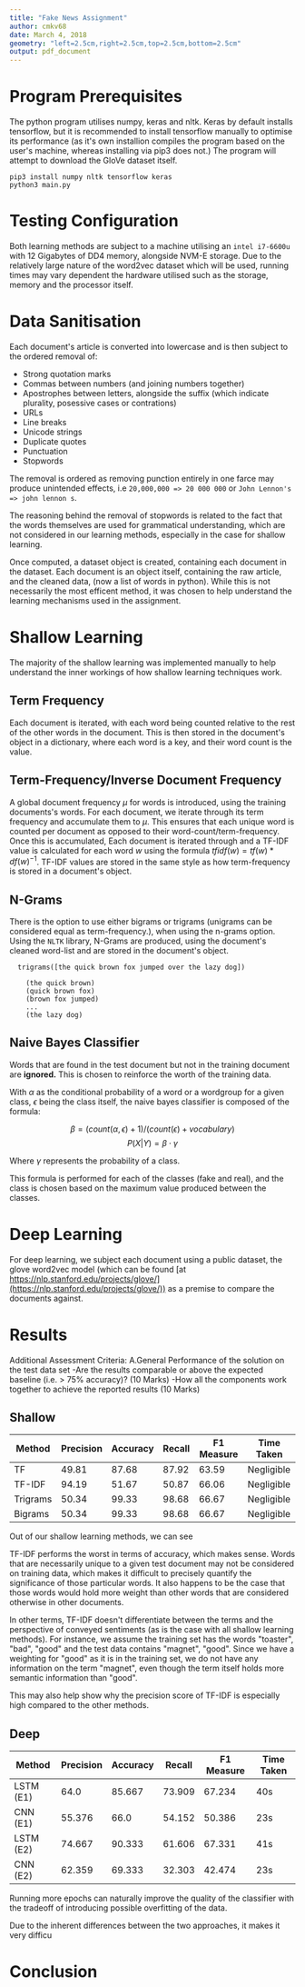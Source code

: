 ```yaml
---
title: "Fake News Assignment"
author: cmkv68
date: March 4, 2018
geometry: "left=2.5cm,right=2.5cm,top=2.5cm,bottom=2.5cm"
output: pdf_document
---
```

<!-- 
Report:
Write a report to describe and justify your solutions and the design choices you have made at every step.

In particular:
1. justify the features used in A2.
2. What is your conclusion of the comparison among the models in B2.
3. Provide rationale for the architecture of your deep learning models and the choice of activation functions

Describe your conclusion of the use of the two approaches and discuss which approach you think is fit for purpose. Be creative in presenting the results in a clear and understandable format. Write a maximum of 2000 words. Figures and tables are excluded from the word count.(20 Marks)

Additional Assessment Criteria:
A.General Performance of the solution on the test data set
-Are the results comparable or above the expected baseline (i.e. > 75% accuracy)? (10 Marks)
-How all the components work together to achieve the reported results (10 Marks)

Submission: 
1. Sourcecode for both your shallow and deep solutions
2. Report,maximum of 2000 words
3. Clarify what libraries you have used and any specific installation instructions if applicable. 4. CODE THAT DOES NOT RUN WILL LOSE ITS FULL ALLOCATED MARK.
''' -->

# Program Prerequisites
The python program utilises numpy, keras and nltk. Keras by default installs tensorflow, but it is recommended to install tensorflow manually to optimise its performance (as it's own installion compiles the program based on the user's machine, whereas installing via pip3 does not.) The program will attempt to download the GloVe dataset itself.

    pip3 install numpy nltk tensorflow keras
    python3 main.py

# Testing Configuration

Both learning methods are subject to a machine utilising an `intel i7-6600u` with 12 Gigabytes of DD4 memory, alongside NVM-E storage. Due to the relatively large nature of the word2vec dataset which will be used, running times may vary dependent the hardware utilised such as the storage, memory and the processor itself. 

# Data Sanitisation

Each document's article is converted into lowercase and is then subject to the ordered removal of:

- Strong quotation marks
- Commas between numbers (and joining numbers together)
- Apostrophes between letters, alongside the suffix (which indicate plurality, posessive cases or contrations)
- URLs
- Line breaks
- Unicode strings
- Duplicate quotes
- Punctuation
- Stopwords

The removal is ordered as removing punction entirely in one farce may produce unintended effects, i.e `20,000,000 => 20 000 000` or `John Lennon's => john lennon s`.

The reasoning behind the removal of stopwords is related to the fact that the words themselves are used for grammatical understanding, which are not considered in our learning methods, especially in the case for shallow learning. 

Once computed, a dataset object is created, containing each document in the dataset. Each document is an object itself, containing the raw article, and the cleaned data, (now a list of words in python). While this is not necessarily the most efficent method, it was chosen to help understand the learning mechanisms used in the assignment.

# Shallow Learning

The majority of the shallow learning was implemented manually to help understand the inner workings of how shallow learning techniques work.

## Term Frequency

Each document is iterated, with each word being counted relative to the rest of the other words in the document. This is then stored in the document's object in a dictionary, where each word is a key, and their word count is the value.

## Term-Frequency/Inverse Document Frequency

A global document frequency $\mu$ for words is introduced, using the training documents's words. For each document, we iterate through its term frequency and accumulate them to $\mu$. This ensures that each unique word is counted per document as opposed to their word-count/term-frequency. Once this is accumulated, Each document is iterated through and a TF-IDF value is calculated for each word $w$ using the formula $tfidf(w) = tf(w) * df(w)^{-1}$. TF-IDF values are stored in the same style as how term-frequency is stored in a document's object.

## N-Grams

There is the option to use either bigrams or trigrams (unigrams can be considered equal as term-frequency.), when using the n-grams option. Using the `NLTK` library,
N-Grams are produced, using the document's cleaned word-list and are stored in the document's object.

      trigrams([the quick brown fox jumped over the lazy dog])

        (the quick brown)
        (quick brown fox)
        (brown fox jumped)
        ...
        (the lazy dog)

## Naive Bayes Classifier

Words that are found in the test document but not in the training document are **ignored.** This is chosen to reinforce the worth of the training data.

With $\alpha$ as the conditional probability of a word or a wordgroup for a given class, $\epsilon$ being the class itself, the naive bayes classifier is composed of the formula:

$$\beta = (count(\alpha,\epsilon) + 1) / (count(\epsilon) + vocabulary)$$
$$ P(X|Y) =  \beta \cdot \gamma $$

Where $\gamma$ represents the probability of a class.

This formula is performed for each of the classes (fake and real), and the class is chosen based on the maximum value produced between the classes.

# Deep Learning

For deep learning, we subject each document using a public dataset, the glove word2vec model (which can be found [at https://nlp.stanford.edu/projects/glove/](https://nlp.stanford.edu/projects/glove/)) as a premise to compare the documents against. 




# Results

<!-- 
tf:	 {'tp': 43.667, 'precision': 49.81, 'accuracy': 87.667, 'tn': 6.333, 'recall': 87.919, 'f1_measure': 63.592, 'fn': 44.0, 'fp': 6.0}
tfidf:	 {'tp': 48.667, 'precision': 94.194, 'accuracy': 51.667, 'tn': 1.333, 'recall': 50.871, 'f1_measure': 66.063, 'fn': 3.0, 'fp': 47.0}
ngrams:	 {'tp': 50.0, 'precision': 50.336, 'accuracy': 99.333, 'tn': 0.0, 'recall': 98.684, 'f1_measure': 66.667, 'fn': 49.333, 'fp': 0.667} -->


<!-- LSTM:	 {'recall': [73.909, 61.606], 'precision': [64.0, 74.667], 'fmeasure': [67.234, 67.331], 'loss': [38.141, 26.342], 'binary_accuracy': [85.667, 90.333]}
CNN:	 {'recall': [54.152, 32.303], 'precision': [55.376, 62.359], 'fmeasure': [50.386, 42.474], 'loss': [59.438, 52.581], 'binary_accuracy': [66.0, 69.333]} -->

Additional Assessment Criteria:
A.General Performance of the solution on the test data set
-Are the results comparable or above the expected baseline (i.e. > 75% accuracy)? (10 Marks)
-How all the components work together to achieve the reported results (10 Marks)

## Shallow 

| Method   | Precision | Accuracy | Recall | F1 Measure | Time Taken |
|----------|-----------|----------|--------|------------|------------|
| TF       | 49.81     | 87.68    | 87.92  | 63.59      | Negligible |
| TF-IDF   | 94.19     | 51.67    | 50.87  | 66.06      | Negligible |
| Trigrams | 50.34     | 99.33    | 98.68  | 66.67      | Negligible |
| Bigrams  | 50.34     | 99.33    | 98.68  | 66.67      | Negligible |

<!-- 
In simple terms, high precision means that an algorithm returned substantially more relevant results than irrelevant ones, while high recall means that an algorithm returned most of the relevant results.

The F1 score is the harmonic average of the precision and recall, where an F1 score reaches its best value at 1 (perfect precision and recall) and worst at 0.
-->

Out of our shallow learning methods, we can see

TF-IDF performs the worst in terms of accuracy, which makes sense. Words that are necessarily unique to a given test document may not be considered on training data, which makes it difficult to precisely quantify the significance of those particular words. It also happens to be the case that those words would hold more weight than other words that are considered otherwise in other documents. 

In other terms, TF-IDF doesn't differentiate between the terms and the perspective of conveyed sentiments (as is the case with all shallow learning methods). For instance, we assume the training set has the words "toaster", "bad", "good" and the test data contains "magnet", "good". Since we have a weighting for "good" as it is in the training set, we do not have any information on the term "magnet", even though the term itself holds more semantic information than "good".

This may also help show why the precision score of TF-IDF is especially high compared to the other methods.

## Deep

| Method    | Precision | Accuracy | Recall | F1 Measure | Time Taken |
|-----------|-----------|----------|--------|------------|------------|
| LSTM (E1) | 64.0      | 85.667   | 73.909 | 67.234     | 40s        |
| CNN (E1)  | 55.376    | 66.0     | 54.152 | 50.386     | 23s        |
| LSTM (E2) | 74.667    | 90.333   | 61.606 | 67.331     | 41s        |
| CNN (E2)  | 62.359    | 69.333   | 32.303 | 42.474     | 23s        |

Running more epochs can naturally improve the quality of the classifier with the tradeoff of introducing possible overfitting of the data.


<!-- A first step is to understand the types of errors our model makes, and which kind of errors are least desirable. In our example, false positives are classifying an irrelevant tweet as a disaster, and false negatives are classifying a disaster as an irrelevant tweet. If the priority is to react to every potential event, we would want to lower our false negatives. If we are constrained in resources however, we might prioritize a lower false positive rate to reduce false alarms. A good way to visualize this information is using a Confusion Matrix, which compares the predictions our model makes with the true label. Ideally, the matrix would be a diagonal line from top left to bottom right (our predictions match the truth perfectly).

Our classifier creates more false negatives than false positives (proportionally). In other words, our model’s most common error is inaccurately classifying disasters as irrelevant. If false positives represent a high cost for law enforcement, this could be a good bias for our classifier to have. -->

<!-- https://www.instapaper.com/read/1009550406 -->

Due to the inherent differences between the two approaches, it makes it very difficu

# Conclusion

<!-- 
Describe your conclusion of the use of the two approaches and discuss which approach you think is fit for purpose. Be creative in presenting the results in a clear and understandable format. Write a maximum of 2000 words. Figures and tables are excluded from the word count.(20 Marks) -->